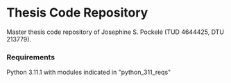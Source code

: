 # Thesis Code Repository
Master thesis code repository of Josephine S. Pockelé (TUD 4644425, DTU 213779).

### Requirements
Python 3.11.1 with modules indicated in "python_311_reqs"
